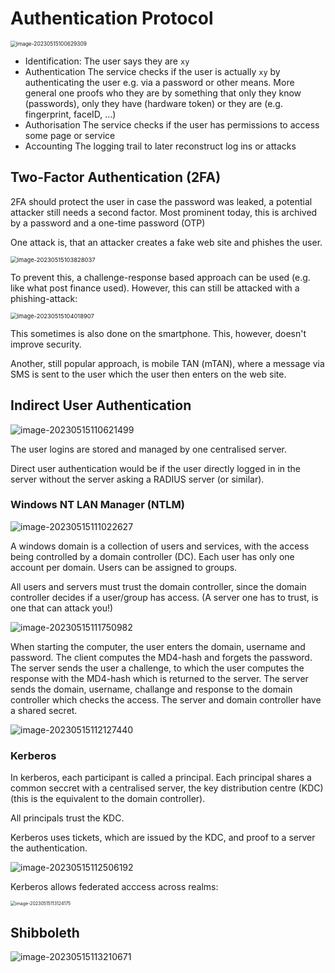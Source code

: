 # Authentication Protocol



<img src="res/8_Authentication_Protocols/image-20230515100629309.png" alt="image-20230515100629309" style="zoom:60%;" />

* Identification: 
  The user says they are `xy`
* Authentication
  The service checks if the user is actually `xy` by authenticating the user e.g. via a password or other means. More general one proofs who they are by something that only they know (passwords), only they have (hardware token) or they are (e.g. fingerprint, faceID, ...)
* Authorisation
  The service checks if the user has permissions to access some page or service
* Accounting
  The logging trail to later reconstruct log ins or attacks

## Two-Factor Authentication (2FA)

2FA should protect the user in case the password was leaked, a potential attacker still needs a second factor. Most prominent today, this is archived by a password and a one-time password (OTP)

One attack is, that an attacker creates a fake web site and phishes the user.

<img src="res/8_Authentication_Protocols/image-20230515103828037.png" alt="image-20230515103828037" style="zoom:67%;" />

To prevent this, a challenge-response based approach can be used (e.g. like what post finance used). However, this can still be attacked with a phishing-attack:

<img src="res/8_Authentication_Protocols/image-20230515104018907.png" alt="image-20230515104018907" style="zoom:67%;" />

This sometimes is also done on the smartphone. This, however, doesn't improve security.

Another, still popular approach, is mobile TAN (mTAN), where a message via SMS is sent to the user which the user then enters on the web site.

## Indirect User Authentication

![image-20230515110621499](res/8_Authentication_Protocols/image-20230515110621499.png)

The user logins are stored and managed by one centralised server. 

Direct user authentication would be if the user directly logged in in the server without the server asking a RADIUS server (or similar).

### Windows NT LAN Manager (NTLM)

![image-20230515111022627](res/8_Authentication_Protocols/image-20230515111022627.png)

A windows domain is a collection of users and services, with the access being controlled by a domain controller (DC). Each user has only one account per domain. Users can be assigned to groups.

All users and servers must trust the domain controller, since the domain controller decides if a user/group has access. (A server one has to trust, is one that can attack you!)

![image-20230515111750982](res/8_Authentication_Protocols/image-20230515111750982.png)

When starting the computer, the user enters the domain, username and password. The client computes the MD4-hash and forgets the password. The server sends the user a challenge, to which the user computes the response with the MD4-hash which is returned to the server. The server sends the domain, username, challange and response to the domain controller which checks the access. The server and domain controller have a shared secret.

![image-20230515112127440](res/8_Authentication_Protocols/image-20230515112127440.png)

### Kerberos

In kerberos, each participant is called a principal. Each principal shares a common seccret with a centralised server, the key distribution centre (KDC) (this is the equivalent to the domain controller).

All principals trust the KDC.

Kerberos uses tickets, which are issued by the KDC, and proof to a server the authentication.

![image-20230515112506192](res/8_Authentication_Protocols/image-20230515112506192.png)

Kerberos allows federated acccess across realms:

<img src="res/8_Authentication_Protocols/image-20230515113124175.png" alt="image-20230515113124175" style="zoom:50%;" />

## Shibboleth

![image-20230515113210671](res/8_Authentication_Protocols/image-20230515113210671.png)